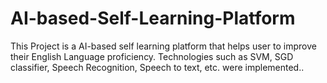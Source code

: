 # AI-based-Self-Learning-Platform
This Project is a AI-based self learning platform that helps user to improve their English Language proficiency. Technologies such as SVM, SGD classifier, Speech Recognition, Speech to text, etc. were implemented.. 
